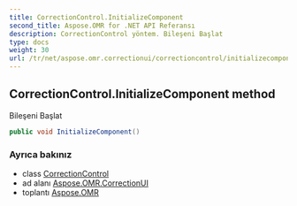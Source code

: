 ```yaml
---
title: CorrectionControl.InitializeComponent
second_title: Aspose.OMR for .NET API Referansı
description: CorrectionControl yöntem. Bileşeni Başlat
type: docs
weight: 30
url: /tr/net/aspose.omr.correctionui/correctioncontrol/initializecomponent/
---
```

## CorrectionControl.InitializeComponent method

Bileşeni Başlat

```csharp
public void InitializeComponent()
```

### Ayrıca bakınız

* class [CorrectionControl](../)
* ad alanı [Aspose.OMR.CorrectionUI](../../correctioncontrol/)
* toplantı [Aspose.OMR](../../../)


